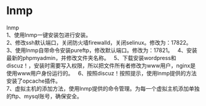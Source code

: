 # lnmp
lnmp  
1、使用lnmp一键安装包进行安装。   
2、修改ssh默认端口，关闭防火墙firewalld，关闭selinux。修改为：17822。   
3、使用lnmp自带命令安装pureftp，修改默认端口。修改为：17821。   
4、安装最新的phpmyadmin，并修改文件夹名称。   
5、下载安装wordpress和discuz！，安装时需要写入权限，所以把文件所有者修改为www用户，nginx是使用www用户身份运行的。   
6、按照discuz！按照提示，使用lnmp提供的方法安装了opcache插件。    
7、虚拟主机的添加方法，使用lnmp提供的命令管理。为每一个虚拟主机添加单独的ftp、mysql账号，确保安全。    

